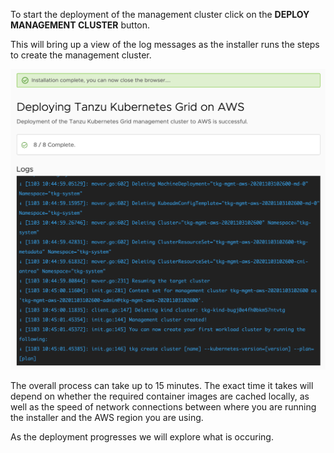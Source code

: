 To start the deployment of the management cluster click on the **DEPLOY MANAGEMENT CLUSTER** button.

This will bring up a view of the log messages as the installer runs the steps to create the management cluster.

![](tkg-aws-installer-logs.png)

The overall process can take up to 15 minutes. The exact time it takes will depend on whether the required container images are cached locally, as well as the speed of network connections between where you are running the installer and the AWS region you are using.

As the deployment progresses we will explore what is occuring.
